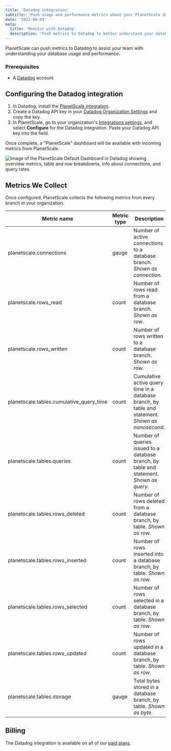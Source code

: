 ```yaml
---
title: 'Datadog integration'
subtitle: 'Push usage and performance metrics about your PlanetScale databases to Datadog.'
date: '2022-08-03'
meta:
  title: 'Monitor with Datadog'
  description: 'Push metrics to Datadog to better understand your database usage and performance'
---
```


PlanetScale can push metrics to Datadog to assist your team with understanding your database usage and performance.

### Prerequisites

- A [Datadog](https://www.datadoghq.com/) account

## Configuring the Datadog integration

1. In Datadog, install the [PlanetScale integration](https://app.datadoghq.com/account/settings#integrations/planetscale).
2. Create a Datadog API key in your [Datadog Organization Settings](https://app.datadoghq.com/organization-settings/api-keys) and copy the key.
3. In PlanetScale, go to your organization's [Integrations settings](https://app.planetscale.com/settings/integrations), and select **Configure** for the Datadog integration. Paste your Datadog API key into the field.

Once complete, a "PlanetScale" dashboard will be available with incoming metrics from PlanetScale.

![Image of the PlanetScale Default Dashboard in Datadog showing overview metrics, table and row breakdowns, info about connections, and query rates](/assets/docs/integrations/datadog/dashboard.png)

## Metrics We Collect

Once configured, PlanetScale collects the following metrics from every branch in your organization.

| **Metric name** | **Metric type** | **Description** |
| --- | --- | --- |
| planetscale.connections | gauge | Number of active connections to a database branch. _Shown as connection._ |
| planetscale.rows_read | count | Number of rows read from a database branch. _Shown as row._ |
| planetscale.rows_written | count | Number of rows written to a database branch. _Shown as row._ |
| planetscale.tables.cumulative_query_time | count | Cumulative active query time in a database branch, by table and statement. _Shown as nanosecond._ |
| planetscale.tables.queries | count | Number of queries issued to a database branch, by table and statement. _Shown as query._ |
| planetscale.tables.rows_deleted | count | Number of rows deleted from a database branch, by table. _Shown as row._ |
| planetscale.tables.rows_inserted | count | Number of rows inserted into a database branch, by table. _Shown as row._ |
| planetscale.tables.rows_selected | count | Number of rows selected in a database branch, by table. _Shown as row._ |
| planetscale.tables.rows_updated | count | Number of rows updated in a database branch, by table. _Shown as row._ |
| planetscale.tables.storage | gauge | Total bytes stored in a database branch, by table. _Shown as byte._ |

## Billing

The Datadog integration is available on all of our [paid plans](/pricing).
